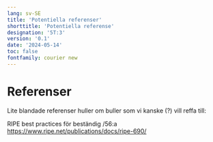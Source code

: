 ```yaml
---
lang: sv-SE
title: 'Potentiella referenser'
shorttitle: 'Potentiella referense'
designation: '5T:3'
version: '0.1'
date: '2024-05-14'
toc: false
fontfamily: courier new
---
```


# Referenser

Lite blandade referenser huller om buller som vi kanske (?) vill reffa till:

RIPE best practices för beständig /56:a
https://www.ripe.net/publications/docs/ripe-690/